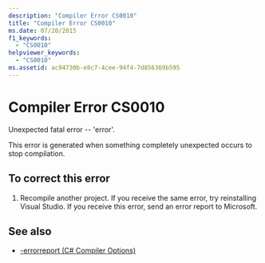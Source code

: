 ```yaml
---
description: "Compiler Error CS0010"
title: "Compiler Error CS0010"
ms.date: 07/20/2015
f1_keywords: 
  - "CS0010"
helpviewer_keywords: 
  - "CS0010"
ms.assetid: ac94730b-e8c7-4cee-94f4-7d856369b595
---
```

# Compiler Error CS0010

Unexpected fatal error -- 'error'.  
  
 This error is generated when something completely unexpected occurs to stop compilation.  
  
## To correct this error  
  
1. Recompile another project. If you receive the same error, try reinstalling Visual Studio. If you receive this error, send an error report to Microsoft.  
  
## See also

- [-errorreport (C# Compiler Options)](../language-reference/compiler-options/errorreport-compiler-option.md)
